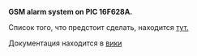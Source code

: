 **GSM alarm system on PIC 16F628A.**



Список того, что предстоит сделать, находится [тут.](https://github.com/midoribaka/gsm/issues/1)

Документация находится в [вики](https://github.com/midoribaka/gsm/wiki)
